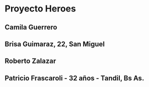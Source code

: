 # Proyecto Heroes 

## Camila Guerrero
## Brisa Guimaraz, 22, San Miguel
## Roberto Zalazar
## Patricio Frascaroli - 32 años - Tandil, Bs As.